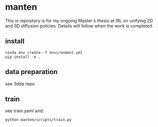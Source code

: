 # manten

This is repository is for my ongoing Master's thesis at IRL on unifying 2D and 3D diffusion policies. Details will follow when the work is completed.

## install

```
conda env create -f environment.yml
pip install -e .
```

## data preparation

see 3dda repo

## train

see train.yaml and:

```
python manten/scripts/train.py
```
